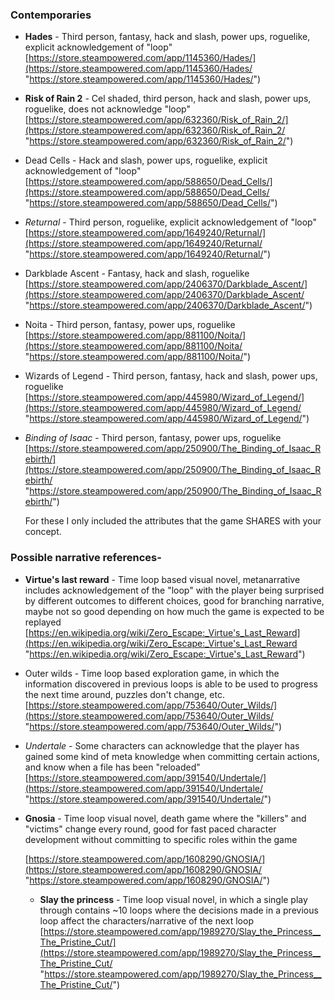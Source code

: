 ### Contemporaries
    
- **Hades** - Third person, fantasy, hack and slash, power ups, roguelike, explicit acknowledgement of "loop" [https://store.steampowered.com/app/1145360/Hades/](https://store.steampowered.com/app/1145360/Hades/ "https://store.steampowered.com/app/1145360/Hades/")
- **Risk of Rain 2** - Cel shaded, third person, hack and slash, power ups, roguelike, does not acknowledge "loop" [https://store.steampowered.com/app/632360/Risk_of_Rain_2/](https://store.steampowered.com/app/632360/Risk_of_Rain_2/ "https://store.steampowered.com/app/632360/Risk_of_Rain_2/")
- Dead Cells - Hack and slash, power ups, roguelike, explicit acknowledgement of "loop" [https://store.steampowered.com/app/588650/Dead_Cells/](https://store.steampowered.com/app/588650/Dead_Cells/ "https://store.steampowered.com/app/588650/Dead_Cells/")
- _Returnal_ - Third person, roguelike, explicit acknowledgement of "loop" [https://store.steampowered.com/app/1649240/Returnal/](https://store.steampowered.com/app/1649240/Returnal/ "https://store.steampowered.com/app/1649240/Returnal/")

- Darkblade Ascent - Fantasy, hack and slash, roguelike [https://store.steampowered.com/app/2406370/Darkblade_Ascent/](https://store.steampowered.com/app/2406370/Darkblade_Ascent/ "https://store.steampowered.com/app/2406370/Darkblade_Ascent/")
- Noita - Third person, fantasy, power ups, roguelike [https://store.steampowered.com/app/881100/Noita/](https://store.steampowered.com/app/881100/Noita/ "https://store.steampowered.com/app/881100/Noita/")
- Wizards of Legend - Third person, fantasy, hack and slash, power ups, roguelike [https://store.steampowered.com/app/445980/Wizard_of_Legend/](https://store.steampowered.com/app/445980/Wizard_of_Legend/ "https://store.steampowered.com/app/445980/Wizard_of_Legend/")
- _Binding of Isaac_ - Third person, fantasy, power ups, roguelike [https://store.steampowered.com/app/250900/The_Binding_of_Isaac_Rebirth/](https://store.steampowered.com/app/250900/The_Binding_of_Isaac_Rebirth/ "https://store.steampowered.com/app/250900/The_Binding_of_Isaac_Rebirth/")
    
    For these I only included the attributes that the game SHARES with your concept.
    

### Possible narrative references-

- **Virtue's last reward** - Time loop based visual novel, metanarrative includes acknowledgement of the "loop" with the player being surprised by different outcomes to different choices, good for branching narrative, maybe not so good depending on how much the game is expected to be replayed [https://en.wikipedia.org/wiki/Zero_Escape:_Virtue's_Last_Reward](https://en.wikipedia.org/wiki/Zero_Escape:_Virtue's_Last_Reward "https://en.wikipedia.org/wiki/Zero_Escape:_Virtue's_Last_Reward")
- Outer wilds - Time loop based exploration game, in which the information discovered in previous loops is able to be used to progress the next time around, puzzles don't change, etc. [https://store.steampowered.com/app/753640/Outer_Wilds/](https://store.steampowered.com/app/753640/Outer_Wilds/ "https://store.steampowered.com/app/753640/Outer_Wilds/")
- _Undertale_ - Some characters can acknowledge that the player has gained some kind of meta knowledge when committing certain actions, and know when a file has been "reloaded" [https://store.steampowered.com/app/391540/Undertale/](https://store.steampowered.com/app/391540/Undertale/ "https://store.steampowered.com/app/391540/Undertale/")
- **Gnosia** - Time loop visual novel, death game where the "killers" and "victims" change every round, good for fast paced character development without committing to specific roles within the game
    
    [https://store.steampowered.com/app/1608290/GNOSIA/](https://store.steampowered.com/app/1608290/GNOSIA/ "https://store.steampowered.com/app/1608290/GNOSIA/")
    
    - **Slay the princess** - Time loop visual novel, in which a single play through contains ~10 loops where the decisions made in a previous loop affect the characters/narrative of the next loop [https://store.steampowered.com/app/1989270/Slay_the_Princess__The_Pristine_Cut/](https://store.steampowered.com/app/1989270/Slay_the_Princess__The_Pristine_Cut/ "https://store.steampowered.com/app/1989270/Slay_the_Princess__The_Pristine_Cut/")